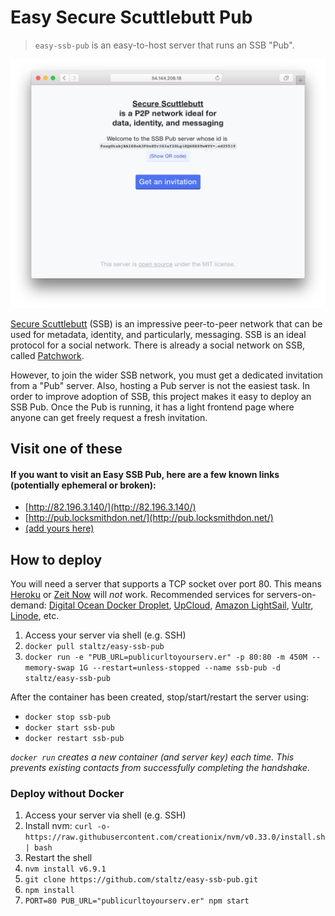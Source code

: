 # Easy Secure Scuttlebutt Pub

> `easy-ssb-pub` is an easy-to-host server that runs an SSB "Pub".

![screenshot](screenshot.png)

[Secure Scuttlebutt](https://scuttlebot.io/) (SSB) is an impressive peer-to-peer network that can be used for metadata, identity, and particularly, messaging. SSB is an ideal protocol for a social network. There is already a social network on SSB, called [Patchwork](https://github.com/ssbc/patchwork).

However, to join the wider SSB network, you must get a dedicated invitation from a "Pub" server. Also, hosting a Pub server is not the easiest task. In order to improve adoption of SSB, this project makes it easy to deploy an SSB Pub. Once the Pub is running, it has a light frontend page where anyone can get freely request a fresh invitation.

## Visit one of these

#### If you want to visit an Easy SSB Pub, here are a few known links (potentially ephemeral or broken):

- [http://82.196.3.140/](http://82.196.3.140/)
- [http://pub.locksmithdon.net/](http://pub.locksmithdon.net/)
- [(add yours here)](https://github.com/staltz/easy-ssb-pub/edit/master/README.md)

## How to deploy

You will need a server that supports a TCP socket over port 80. This means [Heroku](https://heroku.com/) or [Zeit Now](https://zeit.co/now) will *not* work. Recommended services for servers-on-demand: [Digital Ocean Docker Droplet](https://www.digitalocean.com/products/one-click-apps/docker/), [UpCloud](https://upcloud.com/), [Amazon LightSail](https://amazonlightsail.com/), [Vultr](https://vultr.com/), [Linode](https://www.linode.com), etc.

1. Access your server via shell (e.g. SSH)
3. `docker pull staltz/easy-ssb-pub`
4. `docker run -e "PUB_URL=publicurltoyourserv.er" -p 80:80 -m 450M --memory-swap 1G --restart=unless-stopped --name ssb-pub -d staltz/easy-ssb-pub`

After the container has been created, stop/start/restart the server using:

* `docker stop ssb-pub`
* `docker start ssb-pub`
* `docker restart ssb-pub`

_`docker run` creates a new container (and server key) each time. This prevents existing contacts from successfully completing the handshake._

### Deploy without Docker

1. Access your server via shell (e.g. SSH)
2. Install nvm: `curl -o- https://raw.githubusercontent.com/creationix/nvm/v0.33.0/install.sh | bash`
3. Restart the shell
4. `nvm install v6.9.1`
5. `git clone https://github.com/staltz/easy-ssb-pub.git`
6. `npm install`
7. `PORT=80 PUB_URL="publicurltoyourserv.er" npm start`

